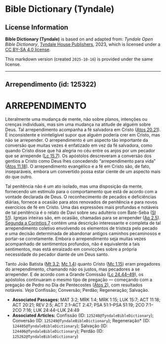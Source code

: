 # Bible Dictionary (Tyndale)

## License Information

**Bible Dictionary (Tyndale)** is based on and adapted from: _Tyndale Open Bible Dictionary_, [Tyndale House Publishers](https://tyndaleopenresources.com/), 2023, which is licensed under a [CC BY-SA 4.0 license](https://creativecommons.org/licenses/by-sa/4.0/legalcode.en).

This markdown version (created `2025-10-16`) is provided under the same license.



--------------------------------

## Arrependimento (id: 125322)

ARREPENDIMENTO
==============

Literalmente uma mudança de mente, não sobre planos, intenções ou crenças individuais, mas sim uma mudança na atitude de alguém sobre Deus. Tal arrependimento acompanha a fé salvadora em Cristo ([Atos 20\.21](https://ref.ly/Acts20:21)). É inconsistente e ininteligível supor que alguém poderia crer em Cristo, mas não se arrepender. O arrependimento é um aspecto tão importante da conversão que muitas vezes é enfatizado em vez da fé salvadora, como quando Cristo disse que há alegria no céu entre os anjos por um pecador que se arrepende ([Lc 15\.7](https://ref.ly/Luke15:7)). Os apóstolos descreveram a conversão dos gentios a Cristo como Deus lhes concedendo “arrependimento para vida” ([Atos 11\.18](https://ref.ly/Acts11:18)). O arrependimento evangélico e a fé em Cristo são, de fato, inseparáveis, embora um convertido possa estar ciente de um aspecto mais do que outro.

Tal penitência não é um ato isolado, mas uma disposição da mente, fornecendo um estímulo para o comportamento que está de acordo com a vontade declarada de Deus. O reconhecimento de pecados e deficiências diárias, fornece a ocasião para atos renovados de penitência e para novos exercícios de fé em Cristo. Uma das expressões mais profundas e notáveis de tal penitência é o relato de Davi sobre seu adultério com Bate\-Seba ([Sl 51](https://ref.ly/Ps51:1-Ps51:19)). Igrejas inteiras são, em ocasião, chamadas para se arrepender ([Ap 2\.5](https://ref.ly/Rev2:5)). [Segunda a Coríntios 7](https://ref.ly/2Cor7:1-2Cor7:16) contém uma descrição interessante e completa de tal arrependimento coletivo envolvendo os elementos de tristeza pelo pecado e uma decisão determinada de abandonar antigos caminhos pecaminosos e portar\-se corretamente. Embora o arrependimento seja muitas vezes acompanhado de sentimentos profundos, não é equivalente a tais sentimentos, mas está enraizado em convicções sobre a própria necessidade do pecador diante de um Deus santo.

Tanto João Batista ([Mt 3\.2](https://ref.ly/Matt3:2); [Mc 1\.4](https://ref.ly/Mark1:4)) quanto Cristo ([Mc 1\.15](https://ref.ly/Mark1:15)) eram pregadores do arrependimento, chamando não os justos, mas pecadores a se arrepender. E de acordo com a Grande Comissão ([Lc 24\.44–49](https://ref.ly/Luke24:44-Luke24:49)), os apóstolos continuaram o mesmo tipo de pregação — começando com a pregação de Pedro no Dia de Pentecostes ([Atos 2](https://ref.ly/Acts2:1-Acts2:47)), com resultados notáveis. *Veja* Confissão; Conversão; Perdão; Regeneração; Salvação.

* **Associated Passages:** MAT 3:2; MRK 1:4; MRK 1:15; LUK 15:7; ACT 11:18; ACT 20:21; REV 2:5; ACT 2:1–ACT 2:47; PSA 51:1–PSA 51:19; 2CO 7:1–2CO 7:16; LUK 24:44–LUK 24:49
* **Associated Articles:** Confissão (ID: `125248@TyndaleBibleDictionary`); Conversão (ID: `125249@TyndaleBibleDictionary`); Regeneração* (ID: `124405@TyndaleBibleDictionary`); Salvação (ID: `124406@TyndaleBibleDictionary`); Perdão (ID: `125262@TyndaleBibleDictionary`)

